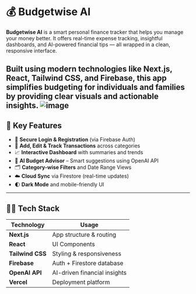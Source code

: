 # 💰 Budgetwise AI

**Budgetwise AI** is a smart personal finance tracker that helps you manage your money better. It offers real-time expense tracking, insightful dashboards, and AI-powered financial tips — all wrapped in a clean, responsive interface.

Built using modern technologies like **Next.js**, **React**, **Tailwind CSS**, and **Firebase**, this app simplifies budgeting for individuals and families by providing clear visuals and actionable insights.
![image](https://github.com/user-attachments/assets/cb9af91d-0f31-4f3c-a45f-85e926e844b2)
---

## 🚀 Key Features

- 🔐 **Secure Login & Registration** (via Firebase Auth)
- 💸 **Add, Edit & Track Transactions** across categories
- 📈 **Interactive Dashboard** with summaries and trends
- 🤖 **AI Budget Advisor** – Smart suggestions using OpenAI API
- 🗂️ **Category-wise Filters** and Date Range Views
- ☁️ **Cloud Sync** via Firestore (real-time updates)
- 🌓 **Dark Mode** and mobile-friendly UI

---

## 🧑‍💻 Tech Stack

| Technology       | Usage                          |
|------------------|--------------------------------|
| **Next.js**       | App structure & routing        |
| **React**         | UI Components                  |
| **Tailwind CSS**  | Styling & responsiveness       |
| **Firebase**      | Auth + Firestore database      |
| **OpenAI API**    | AI-driven financial insights   |
| **Vercel**        | Deployment platform            |
